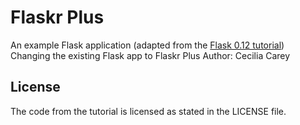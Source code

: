 # Flaskr Plus

An example Flask application (adapted from the [Flask 0.12 tutorial](https://www.iwu.edu/~mliffito/flask_tutorial/))
Changing the existing Flask app to Flaskr Plus
Author: Cecilia Carey

## License

The code from the tutorial is licensed as stated in the LICENSE file.
